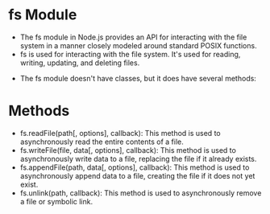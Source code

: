 # fs Module

- The fs module in Node.js provides an API for interacting with the file system in a manner closely modeled around standard POSIX functions. 
- fs is used for interacting with the file system. It's used for reading, writing, updating, and deleting files.

* The fs module doesn't have classes, but it does have several methods:

# Methods

- fs.readFile(path[, options], callback): This method is used to asynchronously read the entire contents of a file.
- fs.writeFile(file, data[, options], callback): This method is used to asynchronously write data to a file, replacing the file if it already exists.
- fs.appendFile(path, data[, options], callback): This method is used to asynchronously append data to a file, creating the file if it does not yet exist.
- fs.unlink(path, callback): This method is used to asynchronously remove a file or symbolic link.


